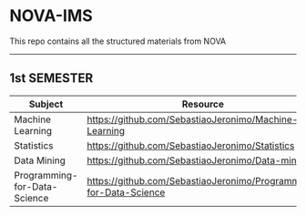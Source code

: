 # NOVA-IMS
This repo contains all the structured materials from NOVA

---

## 1st SEMESTER  

| Subject                      |  Resource                        |
|------------------------------|----------------------------------|
| Machine Learning             | https://github.com/SebastiaoJeronimo/Machine-Learning|
| Statistics                   | https://github.com/SebastiaoJeronimo/Statistics|
| Data Mining                  | https://github.com/SebastiaoJeronimo/Data-mining|
| Programming-for-Data-Science | https://github.com/SebastiaoJeronimo/Programming-for-Data-Science |




